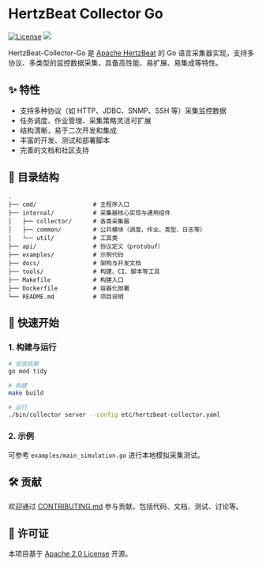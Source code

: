 # HertzBeat Collector Go

[![License](https://img.shields.io/badge/license-Apache%202-blue)](LICENSE)
![](https://github.com/apache/hertzbeat-collector-go/workflows/%F0%9F%9B%A0%EF%B8%8F%20Build%20and%20Test/badge.svg)

HertzBeat-Collector-Go 是 [Apache HertzBeat](https://github.com/apache/hertzbeat) 的 Go 语言采集器实现，支持多协议、多类型的监控数据采集，具备高性能、易扩展、易集成等特性。

## ✨ 特性

- 支持多种协议（如 HTTP、JDBC、SNMP、SSH 等）采集监控数据
- 任务调度、作业管理、采集策略灵活可扩展
- 结构清晰，易于二次开发和集成
- 丰富的开发、测试和部署脚本
- 完善的文档和社区支持

## 📂 目录结构

```text
.
├── cmd/                # 主程序入口
├── internal/           # 采集器核心实现与通用组件
│   ├── collector/      # 各类采集器
│   ├── common/         # 公共模块（调度、作业、类型、日志等）
│   └── util/           # 工具类
├── api/                # 协议定义（protobuf）
├── examples/           # 示例代码
├── docs/               # 架构与开发文档
├── tools/              # 构建、CI、脚本等工具
├── Makefile            # 构建入口
├── Dockerfile          # 容器化部署
└── README.md           # 项目说明
```

## 🚀 快速开始

### 1. 构建与运行

```bash
# 安装依赖
go mod tidy

# 构建
make build

# 运行
./bin/collector server --config etc/hertzbeat-collector.yaml
```

### 2. 示例

可参考 `examples/main_simulation.go` 进行本地模拟采集测试。

## 🛠️ 贡献

欢迎通过 [CONTRIBUTING.md](CONTRIBUTING.md) 参与贡献，包括代码、文档、测试、讨论等。

## 📄 许可证

本项目基于 [Apache 2.0 License](LICENSE) 开源。
